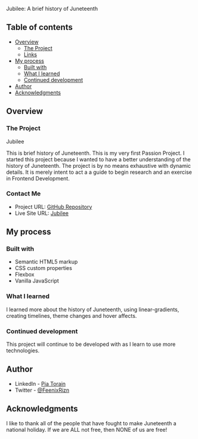 Jubilee: A brief history of Juneteenth

## Table of contents

- [Overview](#overview)
  - [The Project](#the-challenge)
  - [Links](#links)
- [My process](#my-process)
  - [Built with](#built-with)
  - [What I learned](#what-i-learned)
  - [Continued development](#continued-development)
- [Author](#author)
- [Acknowledgments](#acknowledgments)

## Overview

### The Project

Jubilee

This is brief history of Juneteenth.  This is my very first Passion Project.  I started this project because I wanted to have a better understanding of the history of Juneteenth.  The project is by no means exhaustive with dynamic details.  It is merely intent to act a a guide to begin research and an exercise in Frontend Development.  



### Contact Me

- Project URL: [GitHub Repository](https://github.com/Pia007/Jubilee)
- Live Site URL: [Jubilee](https:////pia007.github.io/Jubilee/)

## My process

### Built with

- Semantic HTML5 markup
- CSS custom properties
- Flexbox
- Vanilla JavaScript


### What I learned

I learned more about the history of Juneteenth, using linear-gradients, creating timelines, theme changes and hover affects.


### Continued development

This project will continue to be developed with as I learn to use more technologies.


## Author

- LinkedIn - [Pia Torain](https://www.linkedin.com/in/pia-torain-dev)
- Twitter - [@FeenixRizn](https://www.twitter.com/)

## Acknowledgments

I like to thank all of the people that have fought to make Juneteenth a national holiday. If we are ALL not free, then NONE of us are free!


